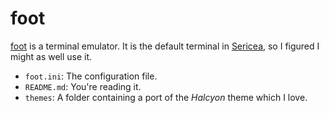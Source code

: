 # foot

[foot](https://wiki.archlinux.org/title/Foot) is a terminal emulator.
It is the default terminal in [Sericea](https://fedoraproject.org/atomic-desktops/sway/), so I figured I might as well use it.

- `foot.ini`: The configuration file.
- `README.md`: You're reading it.
- `themes`: A folder containing a port of the _Halcyon_ theme which I love.

